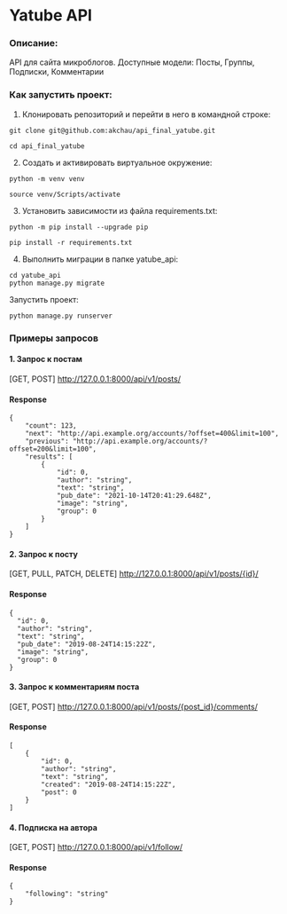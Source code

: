 # Yatube API
### Описание:
API для сайта микроблогов.
Доступные модели: Посты, Группы, Подписки, Комментарии




### Как запустить проект:

1. Клонировать репозиторий и перейти в него в командной строке:

```
git clone git@github.com:akchau/api_final_yatube.git
```

```
cd api_final_yatube
```

2. Cоздать и активировать виртуальное окружение:

```
python -m venv venv
```

```
source venv/Scripts/activate
```

3. Установить зависимости из файла requirements.txt:

```
python -m pip install --upgrade pip
```

```
pip install -r requirements.txt
```

4. Выполнить миграции в папке yatube_api:

```
cd yatube_api
python manage.py migrate
```

Запустить проект:

```
python manage.py runserver
```
### Примеры запросов

#### 1. Запрос к постам

[GET, POST] http://127.0.0.1:8000/api/v1/posts/

#### Response
```
{
    "count": 123,
    "next": "http://api.example.org/accounts/?offset=400&limit=100",
    "previous": "http://api.example.org/accounts/?offset=200&limit=100",
    "results": [
        {
            "id": 0,
            "author": "string",
            "text": "string",
            "pub_date": "2021-10-14T20:41:29.648Z",
            "image": "string",
            "group": 0
        }
    ]
}
```
#### 2. Запрос к посту

[GET, PULL, PATCH, DELETE] http://127.0.0.1:8000/api/v1/posts/{id}/

#### Response
```
{
  "id": 0,
  "author": "string",
  "text": "string",
  "pub_date": "2019-08-24T14:15:22Z",
  "image": "string",
  "group": 0
}
```


#### 3. Запрос к комментариям поста

[GET, POST] http://127.0.0.1:8000/api/v1/posts/{post_id}/comments/

#### Response
```
[
    {
        "id": 0,
        "author": "string",
        "text": "string",
        "created": "2019-08-24T14:15:22Z",
        "post": 0
    }
]
```


#### 4. Подписка на автора

[GET, POST] http://127.0.0.1:8000/api/v1/follow/

#### Response
```
{
    "following": "string"
}
```


